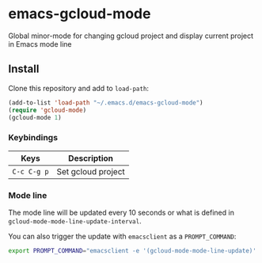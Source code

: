 # emacs-gcloud-mode

Global minor-mode for changing gcloud project and display current project in Emacs mode line

## Install

Clone this repository and add to `load-path`:
```lisp
(add-to-list 'load-path "~/.emacs.d/emacs-gcloud-mode")
(require 'gcloud-mode)
(gcloud-mode 1)
```

### Keybindings

| Keys        | Description               |
| ---------   | ------------------------- |
| `C-c C-g p` | Set gcloud project        |

### Mode line

The mode line will be updated every 10 seconds or what is defined in
`gcloud-mode-mode-line-update-interval`. 

You can also trigger the update with `emacsclient` as a `PROMPT_COMMAND`:

```bash
export PROMPT_COMMAND="emacsclient -e '(gcloud-mode-mode-line-update)' &>/dev/null"
```
